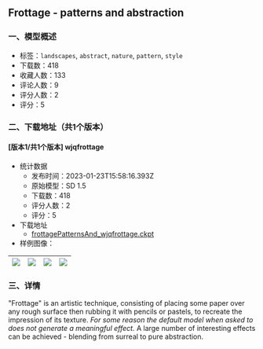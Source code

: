 ## Frottage - patterns and abstraction
### 一、模型概述

- 标签：`landscapes`, `abstract`, `nature`, `pattern`, `style`
- 下载数：418
- 收藏人数：133
- 评论人数：9
- 评分人数：2
- 评分：5

### 二、下载地址（共1个版本）

#### [版本1/共1个版本] wjqfrottage

- 统计数据
  - 发布时间：2023-01-23T15:58:16.393Z
  - 原始模型：SD 1.5
  - 下载数：418
  - 评分人数：2
  - 评分：5
- 下载地址
  - [frottagePatternsAnd_wjqfrottage.ckpt](https://civitai.com/api/download/models/5901)
- 样例图像：

| <img src="https://image.civitai.com/xG1nkqKTMzGDvpLrqFT7WA/9cd812bc-db07-4566-a825-65cde4d80300/width=450/49741.jpeg" /> | <img src="https://image.civitai.com/xG1nkqKTMzGDvpLrqFT7WA/80cf1e0d-ae7b-40da-6e00-62c7a0b0b100/width=450/49755.jpeg" /> | <img src="https://image.civitai.com/xG1nkqKTMzGDvpLrqFT7WA/9996d091-9d68-4ec5-4654-fb7e347f5a00/width=450/49754.jpeg" /> | <img src="https://image.civitai.com/xG1nkqKTMzGDvpLrqFT7WA/e37420f4-1a15-412e-06ee-9f73e4b59e00/width=450/49753.jpeg" /> |
| ---- | ---- | ---- | ---- |


### 三、详情
<p>"Frottage" is an artistic technique, consisting of placing some paper over any rough surface then rubbing it with pencils or pastels, to recreate the impression of its texture. <em>For some reason the default model when asked to does not generate a meaningful effect. </em>A large number of interesting effects can be achieved - blending from surreal to pure abstraction.</p>